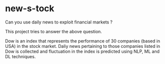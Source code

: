 # new-s-tock

Can you use daily news to exploit financial markets ?

This project tries to answer the above question.

Dow is an index that represents the performance of 30 companies (based in USA) in the stock market.
Daliy news pertaining to those companies listed in Dow is collected and fluctuation in the index is predicted using NLP, ML and DL techniques.
